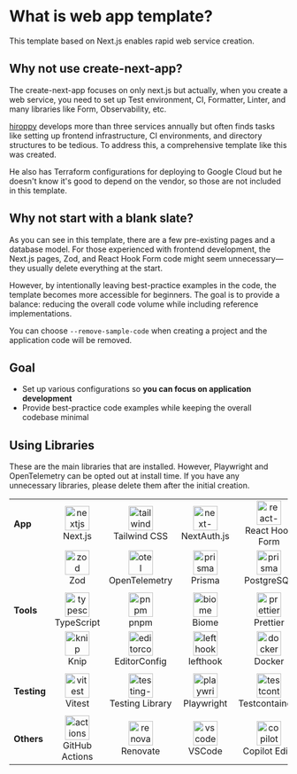 # What is web app template?

This template based on Next.js enables rapid web service creation.

## Why not use create-next-app?

The create-next-app focuses on only next.js but actually, when you create a web service, you need to set up Test environment, CI, Formatter, Linter, and many libraries like Form, Observability, etc.

[hiroppy](https://x.com/about_hiroppy) develops more than three services annually but often finds tasks like setting up frontend infrastructure, CI environments, and directory structures to be tedious. To address this, a comprehensive template like this was created.

He also has Terraform configurations for deploying to Google Cloud but he doesn't know it's good to depend on the vendor, so those are not included in this template.

## Why not start with a blank slate?

As you can see in this template, there are a few pre-existing pages and a database model. For those experienced with frontend development, the Next.js pages, Zod, and React Hook Form code might seem unnecessary—they usually delete everything at the start.

However, by intentionally leaving best-practice examples in the code, the template becomes more accessible for beginners. The goal is to provide a balance: reducing the overall code volume while including reference implementations.

You can choose `--remove-sample-code` when creating a project and the application code will be removed.

## Goal

- Set up various configurations so **you can focus on application development**
- Provide best-practice code examples while keeping the overall codebase minimal

## Using Libraries

These are the main libraries that are installed. However, Playwright and OpenTelemetry can be opted out at install time. If you have any unnecessary libraries, please delete them after the initial creation.

|             |                                                                                                                   |                                                                                                                             |                                                                                                              |                                                                                                                            |
| ----------- | ----------------------------------------------------------------------------------------------------------------- | --------------------------------------------------------------------------------------------------------------------------- | ------------------------------------------------------------------------------------------------------------ | -------------------------------------------------------------------------------------------------------------------------- |
| **App**     | <div align="center"><img src="/images/libs/nextjs.png" alt="nextjs" width="44"><br>Next.js</div>                  | <div align="center"><img src="/images/libs/tailwind.png" alt="tailwind" width="44"><br>Tailwind CSS</div>                   | <div align="center"><img src="/images/libs/next-auth.png" alt="next-auth" width="44"><br>NextAuth.js</div>   | <div align="center"><img src="/images/libs/react-hook-form.png" alt="react-hook-form" width="44"><br>React Hook Form</div> |
|             | <div align="center"><img src="/images/libs/zod.svg" alt="zod" width="44"><br>Zod </div>                           | <div align="center"><img src="/images/libs/otel.png" alt="otel" width="44"><br>OpenTelemetry </div>                         | <div align="center"><img src="/images/libs/prisma.png" alt="prisma" width="44"><br>Prisma </div>             | <div align="center"><img src="/images/libs/postgresql.png" alt="prisma" width="44"><br>PostgreSQL</div>                    |
|             |                                                                                                                   |                                                                                                                             |                                                                                                              |
| **Tools**   | <div align="center"><img src="/images/libs/typescript.png" alt="typescirpt" width="44"><br>TypeScript</div>       | <div align="center"><img src="/images/libs/pnpm.svg" alt="pnpm" width="44"><br>pnpm</div>                                   | <div align="center"><img src="/images/libs/biome.png" alt="biome" width="44"><br>Biome </div>                | <div align="center"><img src="/images/libs/prettier.png" alt="prettier" width="44"><br> Prettier</div>                     |
|             | <div align="center"><img src="/images/libs/knip.png" alt="knip" width="44"><br>Knip</div>                         | <div align="center"><img src="/images/libs/editorconfig.png" alt="editorconfig" width="44"><br> EditorConfig </div>         | <div align="center"><img src="/images/libs/lefthook.png" alt="lefthook" width="44"><br> lefthook</div>       | <div align="center"><img src="/images/libs/docker.png" alt="docker" width="44"><br> Docker </div>                          |
|             |                                                                                                                   |                                                                                                                             |                                                                                                              |
| **Testing** | <div align="center"><img src="/images/libs/vitest.png" alt="vitest" width="44"><br> Vitest</div>                  | <div align="center"><img src="/images/libs/testing-library.png" alt="testing-library" width="44"><br> Testing Library</div> | <div align="center"><img src="/images/libs/playwright.png" alt="playwright" width="44"><br> Playwright</div> | <div align="center"><img src="/images/libs/testcontainers.png" alt="testcontainers" width="44"><br> Testcontainers</div>   |
|             |                                                                                                                   |                                                                                                                             |
| **Others**  | <div align="center"><img src="/images/libs/github-actions.png" alt="actions" width="44"><br> GitHub Actions</div> | <div align="center"><img src="/images/libs/renovate.png" alt="renovate" width="44"><br> Renovate</div>                      | <div align="center"><img src="/images/libs/vscode.png" alt="vscode" width="44"><br> VSCode</div>             | <div align="center"><img src="/images/libs/copilot.png" alt="copilot edits" width="44"><br> Copilot Edits</div>            |

